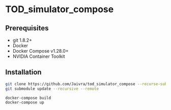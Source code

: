 # TOD_simulator_compose
## Prerequisites
- git 1.8.2+
- Docker
- Docker Compose v1.28.0+ 
- NVIDIA Container Toolkit
## Installation
```sh
git clone https://github.com/Jaivra/tod_simulator_compose --recurse-submodules
git submodule update --recursive --remote
```
```sh
docker-compose build
docker-compose up
```
